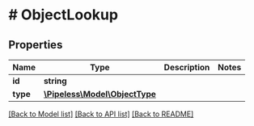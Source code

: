 # # ObjectLookup

## Properties

Name | Type | Description | Notes
------------ | ------------- | ------------- | -------------
**id** | **string** |  | 
**type** | [**\Pipeless\Model\ObjectType**](ObjectType.md) |  | 

[[Back to Model list]](../../README.md#documentation-for-models) [[Back to API list]](../../README.md#documentation-for-api-endpoints) [[Back to README]](../../README.md)


